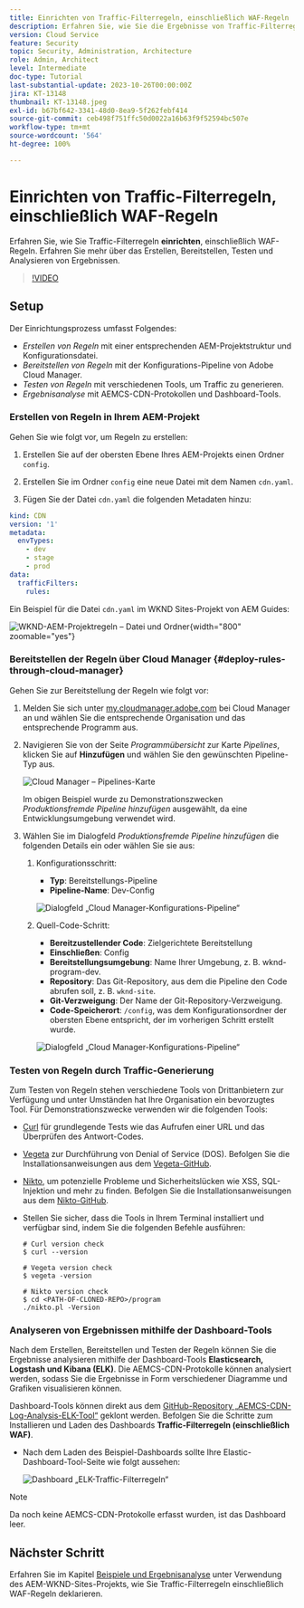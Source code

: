 ```yaml
---
title: Einrichten von Traffic-Filterregeln, einschließlich WAF-Regeln
description: Erfahren Sie, wie Sie die Ergebnisse von Traffic-Filterregeln, einschließlich WAF-Regeln, erstellen, bereitstellen, testen und analysieren.
version: Cloud Service
feature: Security
topic: Security, Administration, Architecture
role: Admin, Architect
level: Intermediate
doc-type: Tutorial
last-substantial-update: 2023-10-26T00:00:00Z
jira: KT-13148
thumbnail: KT-13148.jpeg
exl-id: b67bf642-3341-48d0-8ea9-5f262febf414
source-git-commit: ceb498f751ffc50d0022a16b63f9f52594bc507e
workflow-type: tm+mt
source-wordcount: '564'
ht-degree: 100%

---
```


# Einrichten von Traffic-Filterregeln, einschließlich WAF-Regeln

Erfahren Sie, wie Sie Traffic-Filterregeln **einrichten**, einschließlich WAF-Regeln. Erfahren Sie mehr über das Erstellen, Bereitstellen, Testen und Analysieren von Ergebnissen.

>[!VIDEO](https://video.tv.adobe.com/v/3425407?quality=12&learn=on)

## Setup

Der Einrichtungsprozess umfasst Folgendes:

- _Erstellen von Regeln_ mit einer entsprechenden AEM-Projektstruktur und Konfigurationsdatei.
- _Bereitstellen von Regeln_ mit der Konfigurations-Pipeline von Adobe Cloud Manager.
- _Testen von Regeln_ mit verschiedenen Tools, um Traffic zu generieren.
- _Ergebnisanalyse_ mit AEMCS-CDN-Protokollen und Dashboard-Tools.

### Erstellen von Regeln in Ihrem AEM-Projekt

Gehen Sie wie folgt vor, um Regeln zu erstellen:

1. Erstellen Sie auf der obersten Ebene Ihres AEM-Projekts einen Ordner `config`.

1. Erstellen Sie im Ordner `config` eine neue Datei mit dem Namen `cdn.yaml`.

1. Fügen Sie der Datei `cdn.yaml` die folgenden Metadaten hinzu:

```yaml
kind: CDN
version: '1'
metadata:
  envTypes:
    - dev
    - stage
    - prod
data:
  trafficFilters:
    rules:
```

Ein Beispiel für die Datei `cdn.yaml` im WKND Sites-Projekt von AEM Guides:

![WKND-AEM-Projektregeln – Datei und Ordner](./assets/wknd-rules-file-and-folder.png){width="800" zoomable="yes"}

### Bereitstellen der Regeln über Cloud Manager {#deploy-rules-through-cloud-manager}

Gehen Sie zur Bereitstellung der Regeln wie folgt vor:

1. Melden Sie sich unter [my.cloudmanager.adobe.com](https://my.cloudmanager.adobe.com/) bei Cloud Manager an und wählen Sie die entsprechende Organisation und das entsprechende Programm aus.

1. Navigieren Sie von der Seite _Programmübersicht_ zur Karte _Pipelines_, klicken Sie auf **Hinzufügen** und wählen Sie den gewünschten Pipeline-Typ aus.

   ![Cloud Manager – Pipelines-Karte](./assets/cloud-manager-pipelines-card.png)

   Im obigen Beispiel wurde zu Demonstrationszwecken _Produktionsfremde Pipeline hinzufügen_ ausgewählt, da eine Entwicklungsumgebung verwendet wird.

1. Wählen Sie im Dialogfeld _Produktionsfremde Pipeline hinzufügen_ die folgenden Details ein oder wählen Sie sie aus:

   1. Konfigurationsschritt:

      - **Typ**: Bereitstellungs-Pipeline
      - **Pipeline-Name**: Dev-Config

      ![Dialogfeld „Cloud Manager-Konfigurations-Pipeline“](./assets/cloud-manager-config-pipeline-step1-dialog.png)

   2. Quell-Code-Schritt:

      - **Bereitzustellender Code**: Zielgerichtete Bereitstellung
      - **Einschließen**: Config
      - **Bereitstellungsumgebung**: Name Ihrer Umgebung, z. B. wknd-program-dev.
      - **Repository**: Das Git-Repository, aus dem die Pipeline den Code abrufen soll, z. B. `wknd-site`.
      - **Git-Verzweigung**: Der Name der Git-Repository-Verzweigung.
      - **Code-Speicherort**: `/config`, was dem Konfigurationsordner der obersten Ebene entspricht, der im vorherigen Schritt erstellt wurde.

      ![Dialogfeld „Cloud Manager-Konfigurations-Pipeline“](./assets/cloud-manager-config-pipeline-step2-dialog.png)

### Testen von Regeln durch Traffic-Generierung

Zum Testen von Regeln stehen verschiedene Tools von Drittanbietern zur Verfügung und unter Umständen hat Ihre Organisation ein bevorzugtes Tool. Für Demonstrationszwecke verwenden wir die folgenden Tools:

- [Curl](https://curl.se/) für grundlegende Tests wie das Aufrufen einer URL und das Überprüfen des Antwort-Codes.

- [Vegeta](https://github.com/tsenart/vegeta) zur Durchführung von Denial of Service (DOS). Befolgen Sie die Installationsanweisungen aus dem [Vegeta-GitHub](https://github.com/tsenart/vegeta#install).

- [Nikto](https://github.com/sullo/nikto/wiki), um potenzielle Probleme und Sicherheitslücken wie XSS, SQL-Injektion und mehr zu finden. Befolgen Sie die Installationsanweisungen aus dem [Nikto-GitHub](https://github.com/sullo/nikto).

- Stellen Sie sicher, dass die Tools in Ihrem Terminal installiert und verfügbar sind, indem Sie die folgenden Befehle ausführen:

  ```shell
  # Curl version check
  $ curl --version
  
  # Vegeta version check
  $ vegeta -version
  
  # Nikto version check
  $ cd <PATH-OF-CLONED-REPO>/program
  ./nikto.pl -Version
  ```

### Analyseren von Ergebnissen mithilfe der Dashboard-Tools

Nach dem Erstellen, Bereitstellen und Testen der Regeln können Sie die Ergebnisse analysieren mithilfe der Dashboard-Tools **Elasticsearch, Logstash und Kibana (ELK)**. Die AEMCS-CDN-Protokolle können analysiert werden, sodass Sie die Ergebnisse in Form verschiedener Diagramme und Grafiken visualisieren können.

Dashboard-Tools können direkt aus dem [GitHub-Repository „AEMCS-CDN-Log-Analysis-ELK-Tool“](https://github.com/adobe/AEMCS-CDN-Log-Analysis-ELK-Tool) geklont werden. Befolgen Sie die Schritte zum Installieren und Laden des Dashboards **Traffic-Filterregeln (einschließlich WAF)**.

- Nach dem Laden des Beispiel-Dashboards sollte Ihre Elastic-Dashboard-Tool-Seite wie folgt aussehen:

  ![Dashboard „ELK-Traffic-Filterregeln“](./assets/elk-dashboard.png)

>[!NOTE]
>
>    Da noch keine AEMCS-CDN-Protokolle erfasst wurden, ist das Dashboard leer.


## Nächster Schritt

Erfahren Sie im Kapitel [Beispiele und Ergebnisanalyse](./examples-and-analysis.md) unter Verwendung des AEM-WKND-Sites-Projekts, wie Sie Traffic-Filterregeln einschließlich WAF-Regeln deklarieren.
